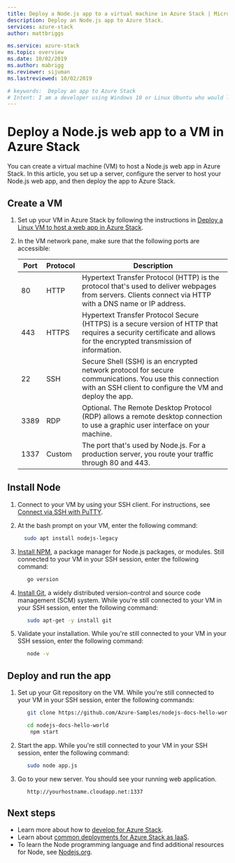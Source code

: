 ```yaml
---
title: Deploy a Node.js app to a virtual machine in Azure Stack | Microsoft Docs
description: Deploy an Node.js app to Azure Stack.
services: azure-stack
author: mattbriggs

ms.service: azure-stack
ms.topic: overview
ms.date: 10/02/2019
ms.author: mabrigg
ms.reviewer: sijuman
ms.lastreviewed: 10/02/2019

# keywords:  Deploy an app to Azure Stack
# Intent: I am a developer using Windows 10 or Linux Ubuntu who would like to deploy an app for Azure Stack.
---
```



# Deploy a Node.js web app to a VM in Azure Stack

You can create a virtual machine (VM) to host a Node.js web app in Azure Stack. In this article, you set up a server, configure the server to host your Node.js web app, and then deploy the app to Azure Stack.

## Create a VM

1. Set up your VM in Azure Stack by following the instructions in [Deploy a Linux VM to host a web app in Azure Stack](azure-stack-dev-start-howto-deploy-linux.md).

2. In the VM network pane, make sure that the following ports are accessible:

    | Port | Protocol | Description |
    | --- | --- | --- |
    | 80 | HTTP | Hypertext Transfer Protocol (HTTP) is the protocol that's used to deliver webpages from servers. Clients connect via HTTP with a DNS name or IP address. |
    | 443 | HTTPS | Hypertext Transfer Protocol Secure (HTTPS) is a secure version of HTTP that requires a security certificate and allows for the encrypted transmission of information. |
    | 22 | SSH | Secure Shell (SSH) is an encrypted network protocol for secure communications. You use this connection with an SSH client to configure the VM and deploy the app. |
    | 3389 | RDP | Optional. The Remote Desktop Protocol (RDP) allows a remote desktop connection to use a graphic user interface on your machine.   |
    | 1337 | Custom | The port that's used by Node.js. For a production server, you route your traffic through 80 and 443. |

## Install Node

1. Connect to your VM by using your SSH client. For instructions, see [Connect via SSH with PuTTY](azure-stack-dev-start-howto-ssh-public-key.md#connect-with-ssh-by-using-putty).

1. At the bash prompt on your VM, enter the following command:

    ```bash  
      sudo apt install nodejs-legacy
    ```

2. [Install NPM](https://www.npmjs.com/), a package manager for Node.js packages, or modules. Still connected to your VM in your SSH session, enter the following command:

    ```bash  
       go version
    ```

3. [Install Git](https://git-scm.com), a widely distributed version-control and source code management (SCM) system. While you're still connected to your VM in your SSH session, enter the following command:

    ```bash  
       sudo apt-get -y install git
    ```

3. Validate your installation. While you're still connected to your VM in your SSH session, enter the following command:

    ```bash  
       node -v
    ```

## Deploy and run the app

1. Set up your Git repository on the VM. While you're still connected to your VM in your SSH session, enter the following commands:

    ```bash  
       git clone https://github.com/Azure-Samples/nodejs-docs-hello-world.git
    
       cd nodejs-docs-hello-world
        npm start
    ```

2. Start the app. While you're still connected to your VM in your SSH session, enter the following command:

    ```bash  
       sudo node app.js
    ```

3. Go to your new server. You should see your running web application.

    ```HTTP  
       http://yourhostname.cloudapp.net:1337
    ```

## Next steps

- Learn more about how to [develop for Azure Stack](azure-stack-dev-start.md).
- Learn about [common deployments for Azure Stack as IaaS](azure-stack-dev-start-deploy-app.md).
- To learn the Node programming language and find additional resources for Node, see [Nodejs.org](https://nodejs.org).
